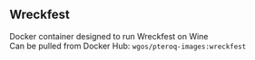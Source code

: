 ## Wreckfest
Docker container designed to run Wreckfest on Wine  
Can be pulled from Docker Hub: `wgos/pteroq-images:wreckfest`

